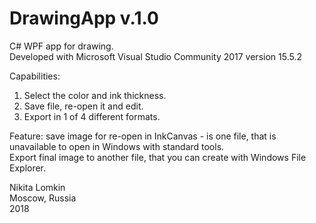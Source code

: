 # DrawingApp v.1.0
C# WPF app for drawing. <br>
Developed with Microsoft Visual Studio Community 2017 version 15.5.2

Capabilities:
1. Select the color and ink thickness.
2. Save file, re-open it and edit.
3. Export in 1 of 4 different formats.

Feature: save image for re-open in InkCanvas - is one file, that is unavailable to open in Windows with standard tools. <br>
Export final image to another file, that you can create with Windows File Explorer.

Nikita Lomkin <br>
Moscow, Russia  <br>
2018
